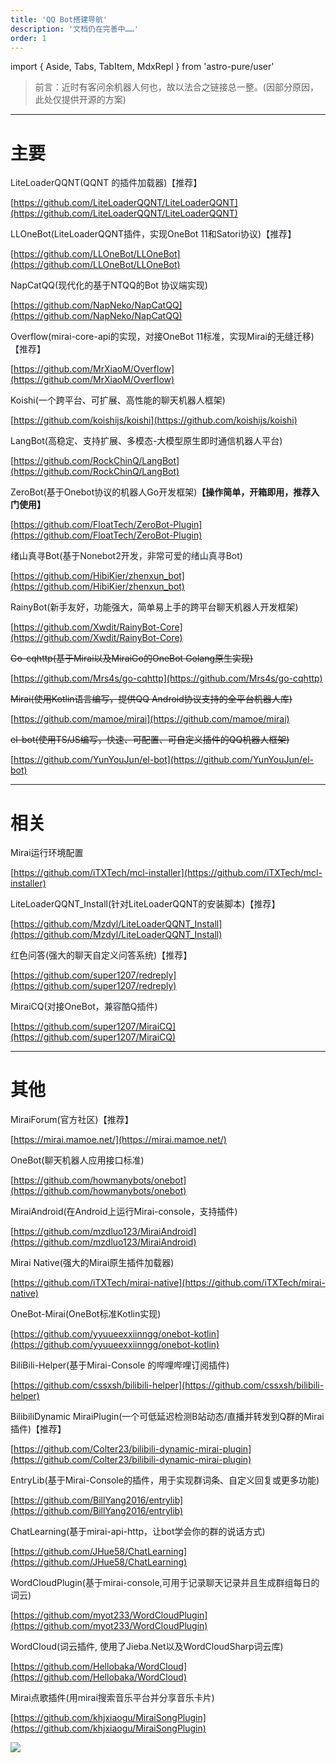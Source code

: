 ```yaml
---
title: 'QQ Bot搭建导航'
description: '文档仍在完善中……'
order: 1
---
```


import { Aside, Tabs, TabItem, MdxRepl } from 'astro-pure/user'

> 前言：近时有客问余机器人何也，故以法合之链接总一整。(因部分原因，此处仅提供开源的方案) 
>

---



# 主要
<font style="color:rgb(31, 35, 40);">LiteLoaderQQNT(QQNT 的插件加载器)【推荐】</font>

[https://github.com/LiteLoaderQQNT/LiteLoaderQQNT](https://github.com/LiteLoaderQQNT/LiteLoaderQQNT)

LLOneBot(LiteLoaderQQNT插件，实现OneBot 11和Satori协议)<font style="color:rgb(31, 35, 40);">【推荐】</font>

[https://github.com/LLOneBot/LLOneBot](https://github.com/LLOneBot/LLOneBot)

NapCatQQ(现代化的基于NTQQ的Bot 协议端实现)<font style="color:rgb(31, 35, 40);"></font>

[https://github.com/NapNeko/NapCatQQ](https://github.com/NapNeko/NapCatQQ)

Overflow(mirai-core-api的实现，对接OneBot 11标准，实现Mirai的无缝迁移)<font style="color:rgb(31, 35, 40);">【推荐】</font>

[https://github.com/MrXiaoM/Overflow](https://github.com/MrXiaoM/Overflow)

Koishi(一个跨平台、可扩展、高性能的聊天机器人框架)

[https://github.com/koishijs/koishi](https://github.com/koishijs/koishi)

LangBot(高稳定、支持扩展、多模态-大模型原生即时通信机器人平台)

[https://github.com/RockChinQ/LangBot](https://github.com/RockChinQ/LangBot)

ZeroBot(基于Onebot协议的机器人Go开发框架)**【操作简单，开箱即用，推荐入门使用】**

[https://github.com/FloatTech/ZeroBot-Plugin](https://github.com/FloatTech/ZeroBot-Plugin)

绪山真寻Bot(<font style="color:rgb(31, 35, 40);">基于Nonebot2开发，非常可爱的绪山真寻Bot</font>)

[https://github.com/HibiKier/zhenxun_bot](https://github.com/HibiKier/zhenxun_bot)

RainyBot(新手友好，功能强大，简单易上手的跨平台聊天机器人开发框架)

[https://github.com/Xwdit/RainyBot-Core](https://github.com/Xwdit/RainyBot-Core)

~~Go-cqhttp(基于Mirai以及MiraiGo的OneBot Golang原生实现)~~

[https://github.com/Mrs4s/go-cqhttp](https://github.com/Mrs4s/go-cqhttp)

~~Mirai(使用Kotlin语言编写，提供QQ Android协议支持的全平台机器人库)~~

[https://github.com/mamoe/mirai](https://github.com/mamoe/mirai)

~~el-bot(使用TS/JS编写，快速、可配置、可自定义插件的QQ机器人框架)~~

[https://github.com/YunYouJun/el-bot](https://github.com/YunYouJun/el-bot)



---



# 相关
Mirai运行环境配置

[https://github.com/iTXTech/mcl-installer](https://github.com/iTXTech/mcl-installer)

LiteLoaderQQNT_Install(针对LiteLoaderQQNT的安装脚本)<font style="color:rgb(31, 35, 40);">【推荐】</font>

[https://github.com/Mzdyl/LiteLoaderQQNT_Install](https://github.com/Mzdyl/LiteLoaderQQNT_Install)

红色问答(强大的聊天自定义问答系统)<font style="color:rgb(31, 35, 40);">【推荐】</font>

[https://github.com/super1207/redreply](https://github.com/super1207/redreply)

MiraiCQ(对接OneBot，<font style="color:rgb(36, 41, 47);">兼容酷Q插件</font>)

[https://github.com/super1207/MiraiCQ](https://github.com/super1207/MiraiCQ)



---



# 其他
MiraiForum(官方社区)【推荐】

[https://mirai.mamoe.net/](https://mirai.mamoe.net/)

OneBot(聊天机器人应用接口标准)

[https://github.com/howmanybots/onebot](https://github.com/howmanybots/onebot)

MiraiAndroid(在Android上运行Mirai-console，支持插件)

[https://github.com/mzdluo123/MiraiAndroid](https://github.com/mzdluo123/MiraiAndroid)

Mirai Native(强大的Mirai原生插件加载器)

[https://github.com/iTXTech/mirai-native](https://github.com/iTXTech/mirai-native)

OneBot-Mirai(OneBot标准Kotlin实现)

[https://github.com/yyuueexxiinngg/onebot-kotlin](https://github.com/yyuueexxiinngg/onebot-kotlin)

BiliBili-Helper(基于Mirai-Console 的哔哩哔哩订阅插件)

[https://github.com/cssxsh/bilibili-helper](https://github.com/cssxsh/bilibili-helper)

BilibiliDynamic MiraiPlugin(一个可低延迟检测B站动态/直播并转发到Q群的Mirai插件)【推荐】

[https://github.com/Colter23/bilibili-dynamic-mirai-plugin](https://github.com/Colter23/bilibili-dynamic-mirai-plugin)

EntryLib(基于Mirai-Console的插件，用于实现群词条、自定义回复或更多功能)

[https://github.com/BillYang2016/entrylib](https://github.com/BillYang2016/entrylib)

ChatLearning(基于mirai-api-http，让bot学会你的群的说话方式)

[https://github.com/JHue58/ChatLearning](https://github.com/JHue58/ChatLearning)

WordCloudPlugin(<font style="color:rgb(31, 35, 40);">基于mirai-console,可用于记录聊天记录并且生成群组每日的词云</font>)

[https://github.com/myot233/WordCloudPlugin](https://github.com/myot233/WordCloudPlugin)

WordCloud(词云插件, 使用了Jieba.Net以及WordCloudSharp词云库)

[https://github.com/Hellobaka/WordCloud](https://github.com/Hellobaka/WordCloud)

Mirai点歌插件(<font style="color:rgb(31, 35, 40);">用mirai搜索音乐平台并分享音乐卡片</font>)

[https://github.com/khjxiaogu/MiraiSongPlugin](https://github.com/khjxiaogu/MiraiSongPlugin)



![](https://cdn.nlark.com/yuque/0/2021/png/21392807/1618465400740-63ff3f79-7908-40c0-9a17-49fa52bd92fc.png)


